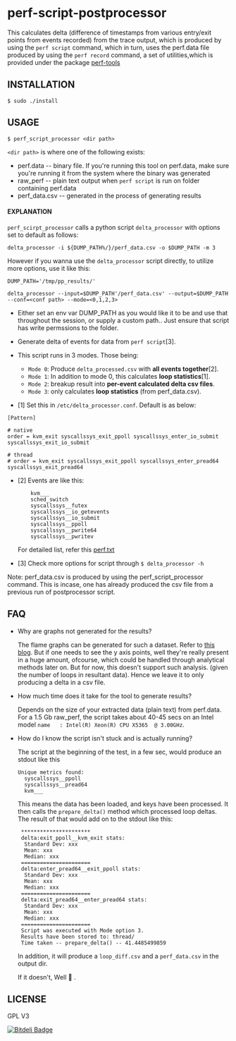 # perf-script-postprocessor

This calculates delta (difference of timestamps from various
entry/exit points from events recorded) from the trace output,
which is produced by using the `perf script` command, which in turn,
uses the perf.data file produced by using the `perf record` command,
a set of utilities,which is provided under the package [perf-tools](https://github.com/brendangregg/perf-tools)

## INSTALLATION

`$ sudo ./install`

## USAGE

```
$ perf_script_processor <dir path>
```

`<dir path>` is where one of the following exists:

- perf.data -- binary file. If you're running this tool on perf.data, make sure
		you're running it from the system where the binary was generated
- raw_perf -- plain text output when `perf script` is run on folder containing perf.data
- perf_data.csv -- generated in the process of generating results

#### EXPLANATION 

`perf_scirpt_processor` calls a python script `delta_processor` with options set to default as follows:

```delta_processor -i ${DUMP_PATH%/}/perf_data.csv -o $DUMP_PATH -m 3```

However if you wanna use the `delta_processor` script directly, to utilize more options, use it like this:

```
DUMP_PATH='/tmp/pp_results/'

delta_processor --input=$DUMP_PATH'/perf_data.csv' --output=$DUMP_PATH --conf=<conf path> --mode=<0,1,2,3>

```

* Either set an env var DUMP_PATH as you would like it to be 
  and use that throughout the session, or supply a custom path.. 
  Just ensure that script has write permssions to the folder.

* Generate delta of events for data from `perf script`[3]. 
  

* This script runs in 3 modes. Those being:

    - `Mode 0`: Produce `delta_processed.csv` with __all events together__[2].
    - `Mode 1`: In addition to mode 0, this calculates __loop statistics__[1].
    - `Mode 2`: breakup result into __per-event calculated delta csv files__.
    - `Mode 3`: only calculates __loop statistics__ (from perf_data.csv).

* [1] Set this in `/etc/delta_processor.conf`. Default is as below:

```
[Pattern] 

# native
order = kvm_exit syscallssys_exit_ppoll syscallssys_enter_io_submit syscallssys_exit_io_submit

# thread
# order = kvm_exit syscallssys_exit_ppoll syscallssys_enter_pread64 syscallssys_exit_pread64
```

* [2] Events are like this:
	
	```
		kvm___
		sched_switch
		syscallssys__futex
		syscallssys__io_getevents
		syscallssys__io_submit
		syscallssys__ppoll
		syscallssys__pwrite64
		syscallssys__pwritev
	```
	
	For detailed list, refer this [perf.txt](https://gist.githubusercontent.com/staticfloat/ad064cd6ae653f2afba7/raw/324a81a7423dd94226bd7ad3d1035a517612720f/perf.txt)	

* [3] Check more options for script through `$ delta_processor -h`

Note: 
perf_data.csv is produced by using the perf_script_processor command.
This is incase, one has already produced the csv file from a previous run
of postprocessor script.

## FAQ

* Why are graphs not generated for the results?

	The flame graphs can be generated for such a dataset. Refer to [this blog](http://www.brendangregg.com/perf.html#FlameGraphs). But if one needs to see
	the y axis points, well they're really present in a huge amount, ofcourse,
	which could be handled through analytical methods later on. But for now,
	this doesn't support such analysis. (given the number of loops in resultant data). 
	Hence we leave it to only producing a delta in a csv file.

* How much time does it take for the tool to generate results?

	Depends on the size of your extracted data (plain text) from perf.data. 
	For a 1.5 Gb raw_perf, the script takes about 40-45 secs on an Intel model 
	`name	: Intel(R) Xeon(R) CPU X5365  @ 3.00GHz`. 

* How do I know the script isn't stuck and is actually running?

	The script at the beginning of the test, in a few sec, would produce an stdout like this
	```
	Unique metrics found:
	  syscallssys__ppoll
	  syscallssys__pread64
	  kvm___
	```
	
	This means the data has been loaded, and keys have been processed. It then calls
	the `prepare_delta()` method which processed loop deltas. The result of that would 
	add on to the stdout like this:
	
	```
	 **********************
	 delta:exit_ppoll__kvm_exit stats:
	  Standard Dev: xxx
	  Mean: xxx
	  Median: xxx
	 ======================
	 delta:enter_pread64__exit_ppoll stats:
	  Standard Dev: xxx
	  Mean: xxx
	  Median: xxx
	 ======================
	 delta:exit_pread64__enter_pread64 stats:
	  Standard Dev: xxx
	  Mean: xxx
	  Median: xxx
	 ======================
	 Script was executed with Mode option 3.
	 Results have been stored to: thread/
	 Time taken -- prepare_delta() -- 41.4485499859
	```
	In addition, it will produce a	`loop_diff.csv` and a `perf_data.csv` in the output dir.
	
	If it doesn't, Well :shit: . 

## LICENSE

GPL V3


[![Bitdeli Badge](https://d2weczhvl823v0.cloudfront.net/arcolife/perf-script-postprocessor/trend.png)](https://bitdeli.com/free "Bitdeli Badge")

